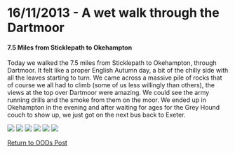 <h1>16/11/2013 - A wet walk through the Dartmoor</h1>
<h4>7.5 Miles from Sticklepath to Okehampton</h4>

Today we walked the 7.5 miles from Sticklepath to Okehampton, through Dartmoor. It felt like a proper English Autumn day, a bit of the chilly side with all the leaves starting to turn.
We came across a massive pile of rocks that of course we all had to climb (some of us less willingly than others), the views at the top over Dartmoor were amazing. 
We could see the army running drills and the smoke from them on the moor. 
We ended up in Okehampton in the evening and after waiting for ages for the Grey Hound couch to show up, we just got on the next bus back to Exeter. 

<img src="https://adventuresofthetravellingtwins.com/Photos/2013-11-16-SticklepathToOkehampton/P1020402.JPG" class="image1">
<img src="https://adventuresofthetravellingtwins.com/Photos/2013-11-16-SticklepathToOkehampton/1393169_10201423744688641_308988876_n.jpg" class="image1">
<img src="https://adventuresofthetravellingtwins.com/Photos/2013-11-16-SticklepathToOkehampton/P1020338.JPG" class="image1">
<img src="https://adventuresofthetravellingtwins.com/Photos/2013-11-16-SticklepathToOkehampton/P1020346.JPG" class="image1">
<img src="https://adventuresofthetravellingtwins.com/Photos/2013-11-16-SticklepathToOkehampton/P1020384.JPG" class="image1">
<img src="https://adventuresofthetravellingtwins.com/Photos/2013-11-16-SticklepathToOkehampton/P1020360.JPG" class="image1">

<a href="https://adventuresofthetravellingtwins.com/2013/09/21/oddswalks/">Return to OODs Post</a>
